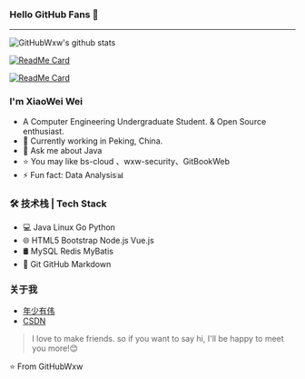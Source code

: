 
### Hello GitHub Fans 👋
---
![GitHubWxw's github stats](https://github-readme-stats.vercel.app/api?username=GitHubWxw&show_icons=true&theme=radical)

[![ReadMe Card](https://github-readme-stats.vercel.app/api/pin/?username=GitHubWxw&repo=github-readme-stats)](https://github.com/anuraghazra/github-readme-stats)

[![ReadMe Card](https://github-readme-stats.vercel.app/api/pin/?username=GitHubWxw&repo=github-readme-stats)](https://github.com/anuraghazra/github-readme-stats)

### I'm XiaoWei Wei
- A Computer Engineering Undergraduate Student. & Open Source enthusiast.
- 🌱 Currently working in Peking, China.
- 💬 Ask me about Java 
- ⭐ You may like bs-cloud 、wxw-security、GitBookWeb  
- ⚡ Fun fact: Data Analysis📊

### 🛠 技术栈 | Tech Stack
- 💻  Java Linux Go Python
- 🌐  HTML5 Bootstrap Node.js Vue.js
- 🛢   MySQL Redis MyBatis
- 🔧  Git GitHub Markdown

### 关于我
- [年少有伟](https://blog.wxw.plus/)
- [CSDN](https://blog.csdn.net/qq_41893274)

> I love to make friends. so if you want to say hi, I'll be happy to meet you more!😊

⭐️ From GitHubWxw
<!--
**GitHubWxw/GitHubWxw** is a ✨ _special_ ✨ repository because its `README.md` (this file) appears on your GitHub profile.

Here are some ideas to get you started:

- 🔭 I’m currently working on ...
- 🌱 I’m currently learning ...
- 👯 I’m looking to collaborate on ...
- 🤔 I’m looking for help with ...
- 💬 Ask me about ...
- 📫 How to reach me: ...
- 😄 Pronouns: ...
- ⚡ Fun fact: ...
-->
